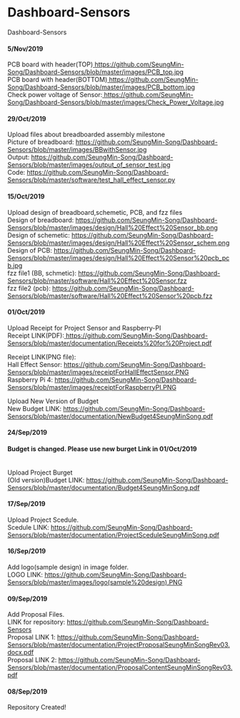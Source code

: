 # Dashboard-Sensors
 Dashboard-Sensors
 
<H4>5/Nov/2019</H4>

PCB board with header(TOP)<a href="https://github.com/SeungMin-Song/Dashboard-Sensors/blob/master/images/PCB_top.jpg"> https://github.com/SeungMin-Song/Dashboard-Sensors/blob/master/images/PCB_top.jpg </a><br>
PCB board with header(BOTTOM)<a href="https://github.com/SeungMin-Song/Dashboard-Sensors/blob/master/images/PCB_bottom.jpg"> https://github.com/SeungMin-Song/Dashboard-Sensors/blob/master/images/PCB_bottom.jpg </a><br>
Check power voltage of Sensor:<a href="https://github.com/SeungMin-Song/Dashboard-Sensors/blob/master/images/Check_Power_Voltage.jpg"> https://github.com/SeungMin-Song/Dashboard-Sensors/blob/master/images/Check_Power_Voltage.jpg </a><br>


<H4>29/Oct/2019</H4>

Upload files about breadboarded assembly milestone<br>
Picture of breadboard: <a href="https://github.com/SeungMin-Song/Dashboard-Sensors/blob/master/images/BBwithSensor.jpg"> https://github.com/SeungMin-Song/Dashboard-Sensors/blob/master/images/BBwithSensor.jpg </a><br>
Output: <a href="https://github.com/SeungMin-Song/Dashboard-Sensors/blob/master/images/output_of_sensor_test.jpg">https://github.com/SeungMin-Song/Dashboard-Sensors/blob/master/images/output_of_sensor_test.jpg </a> <br>
Code: <a href="https://github.com/SeungMin-Song/Dashboard-Sensors/blob/master/software/test_hall_effect_sensor.py"> https://github.com/SeungMin-Song/Dashboard-Sensors/blob/master/software/test_hall_effect_sensor.py </a> <br>

<H4>15/Oct/2019</H4>

Upload design of breadboard,schemetic, PCB, and fzz files <br>
Design of breadboard: <a href="https://github.com/SeungMin-Song/Dashboard-Sensors/blob/master/images/design/Hall%20Effect%20Sensor_bb.png"> https://github.com/SeungMin-Song/Dashboard-Sensors/blob/master/images/design/Hall%20Effect%20Sensor_bb.png </a><br>
Design of schemetic: <a href="https://github.com/SeungMin-Song/Dashboard-Sensors/blob/master/images/design/Hall%20Effect%20Sensor_schem.png"> https://github.com/SeungMin-Song/Dashboard-Sensors/blob/master/images/design/Hall%20Effect%20Sensor_schem.png </a><br>
Design of PCB: <a href="https://github.com/SeungMin-Song/Dashboard-Sensors/blob/master/images/design/Hall%20Effect%20Sensor%20pcb_pcb.jpg"> https://github.com/SeungMin-Song/Dashboard-Sensors/blob/master/images/design/Hall%20Effect%20Sensor%20pcb_pcb.jpg </a><br>
fzz file1 (BB, schmetic): <a href="https://github.com/SeungMin-Song/Dashboard-Sensors/blob/master/software/Hall%20Effect%20Sensor.fzz"> https://github.com/SeungMin-Song/Dashboard-Sensors/blob/master/software/Hall%20Effect%20Sensor.fzz </a><br>
fzz file2 (pcb): <a href="https://github.com/SeungMin-Song/Dashboard-Sensors/blob/master/software/Hall%20Effect%20Sensor%20pcb.fzz"> https://github.com/SeungMin-Song/Dashboard-Sensors/blob/master/software/Hall%20Effect%20Sensor%20pcb.fzz </a><br>

<H4>01/Oct/2019</H4>

Upload Receipt for Project Sensor and Raspberry-PI<br>
Receipt LINK(PDF):<a href="https://github.com/SeungMin-Song/Dashboard-Sensors/blob/master/documentation/Receipts%20for%20Project.pdf"> https://github.com/SeungMin-Song/Dashboard-Sensors/blob/master/documentation/Receipts%20for%20Project.pdf </a>

Receipt LINK(PNG file):<br>
   Hall Effect Sensor: <a href="https://github.com/SeungMin-Song/Dashboard-Sensors/blob/master/images/receiptForHallEffectSensor.PNG"> https://github.com/SeungMin-Song/Dashboard-Sensors/blob/master/images/receiptForHallEffectSensor.PNG </a><br>
   Raspberry Pi 4: <a href="https://github.com/SeungMin-Song/Dashboard-Sensors/blob/master/images/receiptForRaspberryPI.PNG"> https://github.com/SeungMin-Song/Dashboard-Sensors/blob/master/images/receiptForRaspberryPI.PNG </a>

Upload New Version of Budget<br>
New Budget LINK: <a href="https://github.com/SeungMin-Song/Dashboard-Sensors/blob/master/documentation/NewBudget4SeungMinSong.pdf"> https://github.com/SeungMin-Song/Dashboard-Sensors/blob/master/documentation/NewBudget4SeungMinSong.pdf </a>

<H4>24/Sep/2019</H4>

<H4>Budget is changed. Please use new burget Link in 01/Oct/2019</H4><br>
Upload Project Burget<br>
(Old version)Budget LINK: <a href="https://github.com/SeungMin-Song/Dashboard-Sensors/blob/master/documentation/Budget4SeungMinSong.pdf"> https://github.com/SeungMin-Song/Dashboard-Sensors/blob/master/documentation/Budget4SeungMinSong.pdf </a>

<H4>17/Sep/2019</H4>

Upload Project Scedule.<br>
Scedule LINK: <a href="https://github.com/SeungMin-Song/Dashboard-Sensors/blob/master/documentation/ProjectSceduleSeungMinSong.pdf"> https://github.com/SeungMin-Song/Dashboard-Sensors/blob/master/documentation/ProjectSceduleSeungMinSong.pdf </a>

<H4>16/Sep/2019</H4>

Add logo(sample design) in image folder.<br>
LOGO LINK: <a href="https://github.com/SeungMin-Song/Dashboard-Sensors/blob/master/images/logo(sample%20design).PNG"> https://github.com/SeungMin-Song/Dashboard-Sensors/blob/master/images/logo(sample%20design).PNG </a>

<H4>09/Sep/2019</H4>

Add Proposal Files.<br>
LINK for repository: <a href="https://github.com/SeungMin-Song/Dashboard-Sensors">https://github.com/SeungMin-Song/Dashboard-Sensors </a><br>
Proposal LINK 1: <a href="https://github.com/SeungMin-Song/Dashboard-Sensors/blob/master/documentation/ProjectProposalSeungMinSongRev03.docx.pdf"> https://github.com/SeungMin-Song/Dashboard-Sensors/blob/master/documentation/ProjectProposalSeungMinSongRev03.docx.pdf </a><br>
Proposal LINK 2: <a href="https://github.com/SeungMin-Song/Dashboard-Sensors/blob/master/documentation/ProposalContentSeungMinSongRev03.pdff"> https://github.com/SeungMin-Song/Dashboard-Sensors/blob/master/documentation/ProposalContentSeungMinSongRev03.pdf </a>

<H4>08/Sep/2019</H4>

Repository Created!
    
